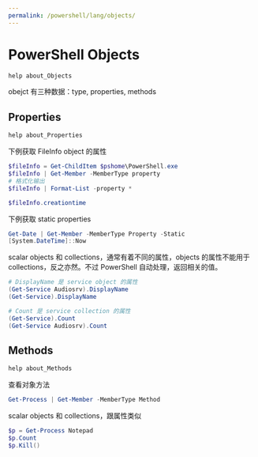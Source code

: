 ```yaml
---
permalink: /powershell/lang/objects/
---
```


# PowerShell Objects

```powershell
help about_Objects
```

obejct 有三种数据：type, properties, methods

## Properties

```powershell
help about_Properties
```

下例获取 FileInfo object 的属性

```powershell
$fileInfo = Get-ChildItem $pshome\PowerShell.exe
$fileInfo | Get-Member -MemberType property
# 格式化输出
$fileInfo | Format-List -property *

$fileInfo.creationtime
```

下例获取 static properties

```powershell
Get-Date | Get-Member -MemberType Property -Static
[System.DateTime]::Now
```

scalar objects 和 collections，通常有着不同的属性，objects 的属性不能用于 collections，反之亦然。不过 PowerShell 自动处理，返回相关的值。

```powershell
# DisplayName 是 service object 的属性
(Get-Service Audiosrv).DisplayName
(Get-Service).DisplayName

# Count 是 service collection 的属性
(Get-Service).Count
(Get-Service Audiosrv).Count
```

## Methods

```powershell
help about_Methods
```

查看对象方法

```powershell
Get-Process | Get-Member -MemberType Method
```

scalar objects 和 collections，跟属性类似

```powershell
$p = Get-Process Notepad
$p.Count
$p.Kill()
```
